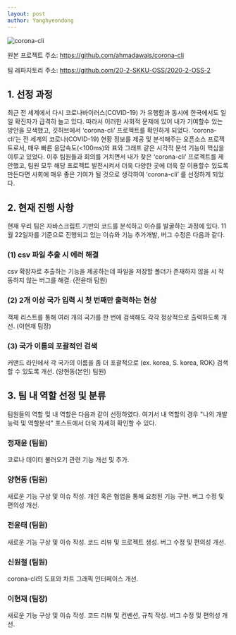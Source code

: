 ```yaml
---
layout: post
author: Yanghyeondong
---
```


<img src="https://github.com/ahmadawais/corona-cli/raw/master/.github/logo.jpg" alt="corona-cli" />

원본 프로젝트 주소: https://github.com/ahmadawais/corona-cli

팀 레파지토리 주소: https://github.com/20-2-SKKU-OSS/2020-2-OSS-2

## 1. 선정 과정

  최근 전 세계에서 다시 코로나바이러스(COVID-19) 가 유행함과 동시에 한국에서도 일일 확진자가 급격히 늘고 있다.
따라서 이러한 사회적 문제에 있어 내가 기여할수 있는 방안을 모색했고, 깃허브에서 ‘corona-cli’ 프로젝트를 확인하게 되었다.
‘corona-cli’는 전 세계의 코로나(COVID-19) 현황 정보를 제공 및 분석해주는 오픈소스 프로젝트로서,
매우 빠른 응답속도(<100ms)와 표와 그래프 같은 시각적 분석 기능이 핵심을 이루고 있었다.
이후 팀원들과 회의를 거치면서 내가 찾은 ‘corona-cli’ 프로젝트를 제안했고,  팀원 모두 해당 프로젝트 발전시켜서 
더욱 다양한 곳에 더욱 잘 이용할수 있도록 만든다면 사회에 매우 좋은 기여가 될 것으로 생각하여 ‘corona-cli’ 를 선정하게 되었다.

## 2. 현재 진행 사항

  현재 우리 팀은 자바스크립트 기반의 코드를 분석하고 이슈를 발굴하는 과정에 있다. 
11월 22일자를 기준으로 진행되고 있는 이슈와 기능 추가개발, 버그 수정은 다음과 같다.

### (1) csv 파일 추출 시 에러 해결

csv 확장자로 추출하는 기능을 제공하는데 파일을 저장할 폴더가 존재하지 않을 시 작동하지 않는 버그를 해결. (전윤태 팀원)

### (2) 2개 이상 국가 입력 시 첫 번째만 출력하는 현상

객체 리스트를 통해 여러 개의 국가를 한 번에 검색해도 각각 정상적으로 출력하도록 개선. (이현재 팀장)

### (3) 국가 이름의 포괄적인 검색

커맨드 라인에서 각 국가의 이름을 좀 더 포괄적으로 (ex. korea, S. korea, ROK) 검색 할 수 있도록 개선. (양현동(본인) 팀원)

## 3. 팀 내 역할 선정 및 분류

팀원들의 역할 및 내 역할은 다음과 같이 선정하였다. 여기서 내 역할의 경우 "나의 개발 능력 및 역할분석" 포스트에서 
더욱 자세히 확인할 수 있다.

### 정재윤 (팀원)

  코로나 데이터 불러오기 관련 기능 개선 및 추가.

### 양현동 (팀원)

  새로운 기능 구상 및 이슈 작성. 개인 혹은 협업을 통해 요청된 기능 구현. 버그 수정 및 편의성 개선.

### 전윤태 (팀원)

  새로운 기능 구상 및 이슈 작성. 코드 리뷰 및 프로젝트 생성. 버그 수정 및 편의성 개선.
 
### 신원철 (팀원)

  corona-cli의 도표와 차트 그래픽 인터페이스 개선.

### 이현재 (팀장)

  새로운 기능 구상 및 이슈 작성. 코드 리뷰 및 컨벤션, 규칙 작성. 버그 수정 및 편의성 개선.
